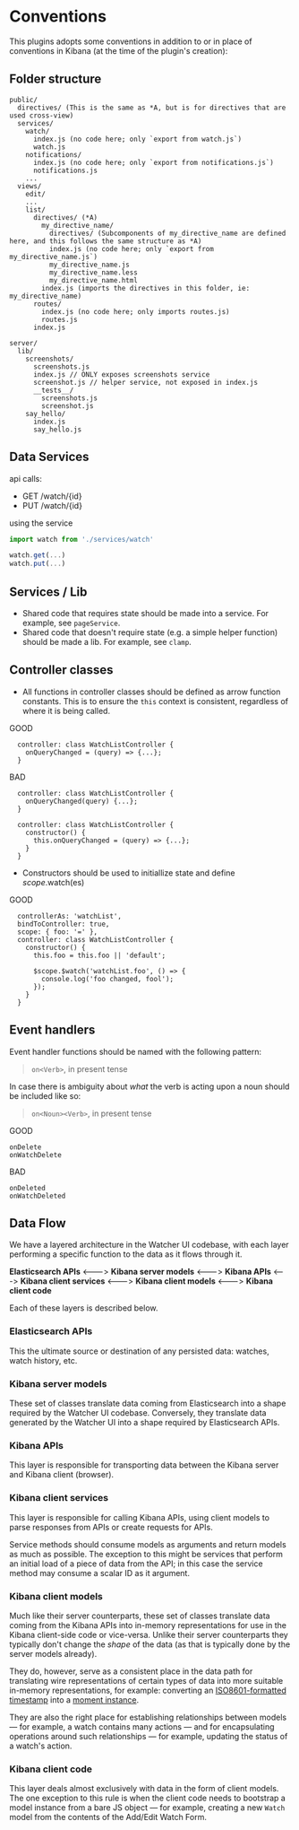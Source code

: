 # Conventions

This plugins adopts some conventions in addition to or in place of conventions in Kibana (at the time of the plugin's creation):

## Folder structure
```
public/
  directives/ (This is the same as *A, but is for directives that are used cross-view)
  services/
    watch/
      index.js (no code here; only `export from watch.js`)
      watch.js
    notifications/
      index.js (no code here; only `export from notifications.js`)
      notifications.js
    ...
  views/
    edit/
    ...
    list/
      directives/ (*A)
        my_directive_name/
          directives/ (Subcomponents of my_directive_name are defined here, and this follows the same structure as *A)
          index.js (no code here; only `export from my_directive_name.js`)
          my_directive_name.js
          my_directive_name.less
          my_directive_name.html
        index.js (imports the directives in this folder, ie: my_directive_name)
      routes/
        index.js (no code here; only imports routes.js)
        routes.js
      index.js

server/
  lib/
    screenshots/
      screenshots.js
      index.js // ONLY exposes screenshots service
      screenshot.js // helper service, not exposed in index.js
      __tests__/
        screenshots.js
        screenshot.js
    say_hello/
      index.js
      say_hello.js
```

## Data Services

api calls:
- GET /watch/{id}
- PUT /watch/{id}

using the service

```js
import watch from './services/watch'

watch.get(...)
watch.put(...)
```

## Services / Lib
- Shared code that requires state should be made into a service. For example, see `pageService`.
- Shared code that doesn't require state (e.g. a simple helper function) should be made a lib. 
For example, see `clamp`.

## Controller classes
- All functions in controller classes should be defined as arrow function constants. This is to ensure the `this` context is consistent, regardless of where it is being called.

GOOD
```
  controller: class WatchListController {
    onQueryChanged = (query) => {...};
  }
```

BAD
```
  controller: class WatchListController {
    onQueryChanged(query) {...};
  }
```

```
  controller: class WatchListController {
    constructor() {
      this.onQueryChanged = (query) => {...};
    }
  }
```

- Constructors should be used to initiallize state and define $scope.$watch(es)

GOOD
```
  controllerAs: 'watchList',
  bindToController: true,
  scope: { foo: '=' },
  controller: class WatchListController {
    constructor() {
      this.foo = this.foo || 'default';

      $scope.$watch('watchList.foo', () => {
        console.log('foo changed, fool');
      });
    }
  }
```
## Event handlers

Event handler functions should be named with the following pattern:

> `on<Verb>`, in present tense

In case there is ambiguity about _what_ the verb is acting upon a noun should be included like so:

> `on<Noun><Verb>`, in present tense

GOOD
```
onDelete
onWatchDelete
```

BAD
```
onDeleted
onWatchDeleted
```

## Data Flow

We have a layered architecture in the Watcher UI codebase, with each layer performing a specific function to the data as it flows through it.

**Elasticsearch APIs** <---> **Kibana server models** <---> **Kibana APIs** <---> **Kibana client services** <---> **Kibana client models** <---> **Kibana client code**

Each of these layers is described below.

### Elasticsearch APIs
This the ultimate source or destination of any persisted data: watches, watch history, etc.

### Kibana server models
These set of classes translate data coming from Elasticsearch into a shape required by the Watcher UI codebase. Conversely, they translate
data generated by the Watcher UI into a shape required by Elasticsearch APIs.

### Kibana APIs
This layer is responsible for transporting data between the Kibana server and Kibana client (browser).

### Kibana client services
This layer is responsible for calling Kibana APIs, using client models to parse responses from APIs or create requests for APIs.

Service methods should consume models as arguments and return models as much as possible. The exception to this might be services that
perform an initial load of a piece of data from the API; in this case the service method may consume a scalar ID as it argument.

### Kibana client models
Much like their server counterparts, these set of classes translate data coming from the Kibana APIs into in-memory representations
for use in the Kibana client-side code or vice-versa. Unlike their server counterparts they typically don't change the _shape_ of the
data (as that is typically done by the server models already).

They do, however, serve as a consistent place in the data path for translating wire representations of certain types of data into
more suitable in-memory representations, for example: converting an [ISO8601-formatted timestamp](https://en.wikipedia.org/wiki/ISO_8601)
into a [moment instance](http://momentjs.com/).

They are also the right place for establishing relationships between models — for example, a watch contains many actions — and for
encapsulating operations around such relationships — for example, updating the status of a watch's action.

### Kibana client code
This layer deals almost exclusively with data in the form of client models. The one exception to this rule is when the client code needs
to bootstrap a model instance from a bare JS object — for example, creating a new `Watch` model from the contents of the Add/Edit Watch Form.
